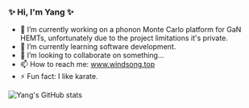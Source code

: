 ### ✨ Hi, I'm Yang ✨

- 🔭 I’m currently working on a phonon Monte Carlo platform for GaN HEMTs, unfortunately due to the project limitations it's private.
- 🌱 I’m currently learning software development.
- 👯 I’m looking to collaborate on something...
- 📫 How to reach me: www.windsong.top
- ⚡ Fun fact: I like karate.

![Yang's GitHub stats](https://github-readme-stats-xi-ten-84.vercel.app/api?username=santashen&count_private=true&show_icons=true&theme=shadow_blue)

<!--
**santashen/santashen** is a ✨ _special_ ✨ repository because its `README.md` (this file) appears on your GitHub profile.

Here are some ideas to get you started:

- 🔭 I’m currently working on ...
- 🌱 I’m currently learning ...
- 👯 I’m looking to collaborate on ...
- 🤔 I’m looking for help with ...
- 💬 Ask me about ...
- 📫 How to reach me: ...
- 😄 Pronouns: ...
- ⚡ Fun fact: ...
-->
